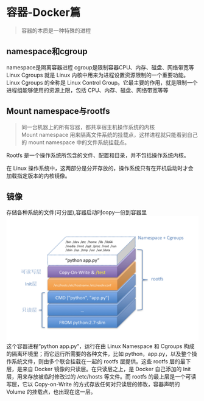 # 容器-Docker篇
> 容器的本质是一种特殊的进程  

## namespace和cgroup 
namespace是隔离容器进程
cgroup是限制容器CPU、内存、磁盘、网络带宽等
Linux Cgroups 就是 Linux 内核中用来为进程设置资源限制的一个重要功能。
Linux Cgroups 的全称是 Linux Control Group。它最主要的作用，就是限制一个进程组能够使用的资源上限，包括 CPU、内存、磁盘、网络带宽等等

## Mount namespace与rootfs
> 同一台机器上的所有容器，都共享宿主机操作系统的内核  
Mount namespace 用来隔离文件系统的挂载点，这样进程就只能看到自己的 mount namespace 中的文件系统挂载点。

Rootfs 是一个操作系统所包含的文件、配置和目录，并不包括操作系统内核。

在 Linux 操作系统中，这两部分是分开存放的，操作系统只有在开机启动时才会加载指定版本的内核镜像。

## 镜像
存储各种系统的文件(可分层),容器启动时copy一份到容器里
![](%E5%AE%B9%E5%99%A8-Docker%E7%AF%87/0B281B05-6232-4E39-B192-358E6805E5B9.png)
这个容器进程“python app.py”，运行在由 Linux Namespace 和 Cgroups 构成的隔离环境里；而它运行所需要的各种文件，比如 python，app.py，以及整个操作系统文件，则由多个联合挂载在一起的 rootfs 层提供。这些 rootfs 层的最下层，是来自 Docker 镜像的只读层。在只读层之上，是 Docker 自己添加的 Init 层，用来存放被临时修改过的 /etc/hosts 等文件。而 rootfs 的最上层是一个可读写层，它以 Copy-on-Write 的方式存放任何对只读层的修改，容器声明的 Volume 的挂载点，也出现在这一层。
